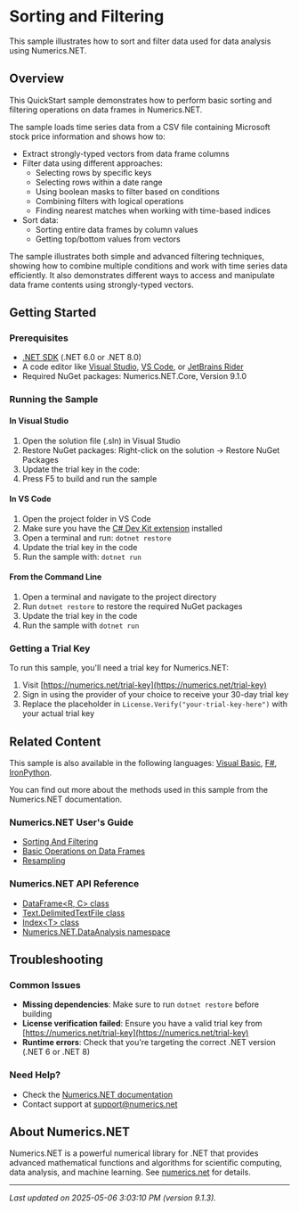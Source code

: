# Sorting and Filtering

This sample illustrates how to sort and filter data used for data analysis using Numerics.NET.

## Overview

This QuickStart sample demonstrates how to perform basic sorting and filtering operations on data frames in Numerics.NET.

The sample loads time series data from a CSV file containing Microsoft stock price information and shows how 
to:
- Extract strongly-typed vectors from data frame columns
- Filter data using different approaches:
  - Selecting rows by specific keys
  - Selecting rows within a date range
  - Using boolean masks to filter based on conditions
  - Combining filters with logical operations
  - Finding nearest matches when working with time-based indices
- Sort data:
  - Sorting entire data frames by column values
  - Getting top/bottom values from vectors

The sample illustrates both simple and advanced filtering techniques, showing how to combine multiple
conditions and work with time series data efficiently. It also demonstrates different ways to access and
manipulate data frame contents using strongly-typed vectors.


## Getting Started

### Prerequisites

- [.NET SDK](https://dotnet.microsoft.com/download) (.NET 6.0 or .NET 8.0)
- A code editor like [Visual Studio](https://visualstudio.microsoft.com/), [VS Code](https://code.visualstudio.com/), or [JetBrains Rider](https://www.jetbrains.com/rider/)
- Required NuGet packages: Numerics.NET.Core, Version 9.1.0

### Running the Sample

#### In Visual Studio
1. Open the solution file (.sln) in Visual Studio
2. Restore NuGet packages: Right-click on the solution → Restore NuGet Packages
3. Update the trial key in the code:
4. Press F5 to build and run the sample

#### In VS Code

1. Open the project folder in VS Code
2. Make sure you have the [C# Dev Kit extension](https://marketplace.visualstudio.com/items?itemName=ms-dotnettools.csdevkit) installed
3. Open a terminal and run: `dotnet restore`
4. Update the trial key in the code 
5. Run the sample with: `dotnet run`

#### From the Command Line

1. Open a terminal and navigate to the project directory
2. Run `dotnet restore` to restore the required NuGet packages
3. Update the trial key in the code
4. Run the sample with `dotnet run`

### Getting a Trial Key

To run this sample, you'll need a trial key for Numerics.NET:

1. Visit [https://numerics.net/trial-key](https://numerics.net/trial-key)
2. Sign in using the provider of your choice to receive your 30-day trial key
3. Replace the placeholder in `License.Verify("your-trial-key-here")` with your actual trial key

## Related Content

This sample is also available in the following languages: 
[Visual Basic](https://github.com/NumericsDotNet/quickstart-visualbasic/tree/net462/data-analysis/sorting-and-filtering), [F#](https://github.com/NumericsDotNet/quickstart-fsharp/tree/net462/data-analysis/sorting-and-filtering), [IronPython](https://github.com/NumericsDotNet/quickstart-ironpython/tree/net462/data-analysis/sorting-and-filtering).

You can find out more about the methods used in this sample from the Numerics.NET documentation.

### Numerics.NET User's Guide

- [Sorting And Filtering](https://numerics.net/documentation/latest/data-analysis/data-wrangling/sorting-and-filtering)
- [Basic Operations on Data Frames](https://numerics.net/documentation/latest/data-analysis/data-frames/basic-operations-on-data-frames)
- [Resampling](https://numerics.net/documentation/latest/data-analysis/working-with-time-series-data/resampling)

### Numerics.NET API Reference

- [DataFrame&lt;R, C&gt; class](https://numerics.net/documentation/latest/reference/numerics.net.dataanalysis.dataframe-2)
- [Text.DelimitedTextFile class](https://numerics.net/documentation/latest/reference/numerics.net.data.text.delimitedtextfile)
- [Index&lt;T&gt; class](https://numerics.net/documentation/latest/reference/numerics.net.dataanalysis.index-1)
- [Numerics.NET.DataAnalysis namespace](https://numerics.net/documentation/latest/reference/numerics.net.dataanalysis)


## Troubleshooting

### Common Issues

- **Missing dependencies**: Make sure to run `dotnet restore` before building
- **License verification failed**: Ensure you have a valid trial key from [https://numerics.net/trial-key](https://numerics.net/trial-key)
- **Runtime errors**: Check that you're targeting the correct .NET version (.NET 6 or .NET 8)

### Need Help?

- Check the [Numerics.NET documentation](https://numerics.net/documentation/)
- Contact support at [support@numerics.net](mailto:support@numerics.net?subject=SortingAndFiltering%20QuickStart%20Sample%20%28C%23%29)

## About Numerics.NET

Numerics.NET is a powerful numerical library for .NET that provides advanced mathematical 
functions and algorithms for scientific computing, data analysis, and machine learning.
See [numerics.net](https://numerics.net) for details.

---

_Last updated on 2025-05-06 3:03:10 PM (version 9.1.3)._

